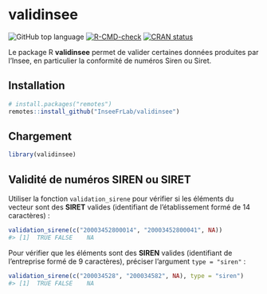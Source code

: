 
<!-- README.md is generated from README.Rmd. Please edit that file -->

# validinsee

<!-- badges: start -->

![GitHub top
language](https://img.shields.io/github/languages/top/InseeFrLab/validinsee)
[![R-CMD-check](https://github.com/InseeFrLab/validinsee/actions/workflows/R-CMD-check.yaml/badge.svg)](https://github.com/InseeFrLab/validinsee/actions/workflows/R-CMD-check.yaml)
[![CRAN
status](https://www.r-pkg.org/badges/version/validinsee)](https://cran.r-project.org/package=validinsee)
<!-- badges: end -->

Le package R **validinsee** permet de valider certaines données
produites par l’Insee, en particulier la conformité de numéros Siren ou
Siret.

## Installation

``` r
# install.packages("remotes")
remotes::install_github("InseeFrLab/validinsee")
```

## Chargement

``` r
library(validinsee)
```

## Validité de numéros SIREN ou SIRET

Utiliser la fonction `validation_sirene` pour vérifier si les éléments
du vecteur sont des **SIRET** valides (identifiant de l’établissement
formé de 14 caractères) :

``` r
validation_sirene(c("20003452800014", "20003452800041", NA))
#> [1]  TRUE FALSE    NA
```

Pour vérifier que les éléments sont des **SIREN** valides (identifiant
de l’entreprise formé de 9 caractères), préciser l’argument
`type = "siren"` :

``` r
validation_sirene(c("200034528", "200034582", NA), type = "siren")
#> [1]  TRUE FALSE    NA
```
